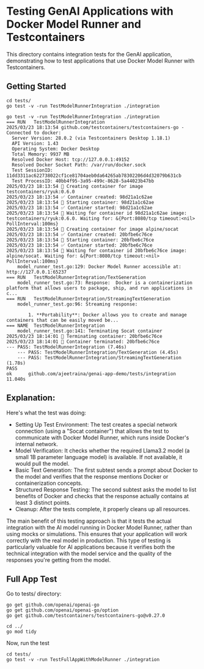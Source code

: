 # Testing GenAI Applications with Docker Model Runner and Testcontainers

This directory contains integration tests for the GenAI application, demonstrating how to test applications that use Docker Model Runner with Testcontainers.

## Getting Started


```
cd tests/
go test -v -run TestModelRunnerIntegration ./integration
```

```
go test -v -run TestModelRunnerIntegration ./integration
=== RUN   TestModelRunnerIntegration
2025/03/23 18:13:54 github.com/testcontainers/testcontainers-go - Connected to docker:
  Server Version: 28.0.2 (via Testcontainers Desktop 1.18.1)
  API Version: 1.43
  Operating System: Docker Desktop
  Total Memory: 9937 MB
  Resolved Docker Host: tcp://127.0.0.1:49152
  Resolved Docker Socket Path: /var/run/docker.sock
  Test SessionID: 11dd3311ac622738022cf1ce81704aeb0da64265ab78302206d4d32079b631cb
  Test ProcessID: 40bb4f95-3a95-499c-8628-5a44023b47bb
2025/03/23 18:13:54 🐳 Creating container for image testcontainers/ryuk:0.6.0
2025/03/23 18:13:54 ✅ Container created: 98d21a1c62ae
2025/03/23 18:13:54 🐳 Starting container: 98d21a1c62ae
2025/03/23 18:13:54 ✅ Container started: 98d21a1c62ae
2025/03/23 18:13:54 🚧 Waiting for container id 98d21a1c62ae image: testcontainers/ryuk:0.6.0. Waiting for: &{Port:8080/tcp timeout:<nil> PollInterval:100ms}
2025/03/23 18:13:54 🐳 Creating container for image alpine/socat
2025/03/23 18:13:54 ✅ Container created: 20bfbe6c76ce
2025/03/23 18:13:54 🐳 Starting container: 20bfbe6c76ce
2025/03/23 18:13:54 ✅ Container started: 20bfbe6c76ce
2025/03/23 18:13:54 🚧 Waiting for container id 20bfbe6c76ce image: alpine/socat. Waiting for: &{Port:8080/tcp timeout:<nil> PollInterval:100ms}
    model_runner_test.go:129: Docker Model Runner accessible at: http://127.0.0.1:65237
=== RUN   TestModelRunnerIntegration/TextGeneration
    model_runner_test.go:73: Response:  Docker is a containerization platform that allows users to package, ship, and run applications in c...
=== RUN   TestModelRunnerIntegration/StreamingTextGeneration
    model_runner_test.go:96: Streaming response:

        1. **Portability**: Docker allows you to create and manage containers that can be easily moved be...
=== NAME  TestModelRunnerIntegration
    model_runner_test.go:141: Terminating Socat container
2025/03/23 18:14:01 🐳 Terminating container: 20bfbe6c76ce
2025/03/23 18:14:01 🚫 Container terminated: 20bfbe6c76ce
--- PASS: TestModelRunnerIntegration (7.46s)
    --- PASS: TestModelRunnerIntegration/TextGeneration (4.45s)
    --- PASS: TestModelRunnerIntegration/StreamingTextGeneration (1.78s)
PASS
ok  	github.com/ajeetraina/genai-app-demo/tests/integration	11.040s
```



## Explanation:


Here's what the test was doing:

- Setting Up Test Environment: The test creates a special network connection (using a "Socat container") that allows the test to communicate with Docker Model Runner, which runs inside Docker's internal network.
- Model Verification: It checks whether the required Llama3.2 model (a small 1B parameter language model) is available. If not available, it would pull the model.
- Basic Text Generation: The first subtest sends a prompt about Docker to the model and verifies that the response mentions Docker or containerization concepts.
- Structured Response Testing: The second subtest asks the model to list benefits of Docker and checks that the response actually contains at least 3 distinct points.
- Cleanup: After the tests complete, it properly cleans up all resources.

The main benefit of this testing approach is that it tests the actual integration with the AI model running in Docker Model Runner, rather than using mocks or simulations. 
This ensures that your application will work correctly with the real model in production.
This type of testing is particularly valuable for AI applications because it verifies both the technical integration with the model service and the quality of the responses you're getting from the model.


## Full App Test


Go to tests/ directory:



```
go get github.com/openai/openai-go
go get github.com/openai/openai-go/option
go get github.com/testcontainers/testcontainers-go@v0.27.0
```

```
cd ../
go mod tidy
```


Now, run the test

```
cd tests/
go test -v -run TestFullAppWithModelRunner ./integration
```





